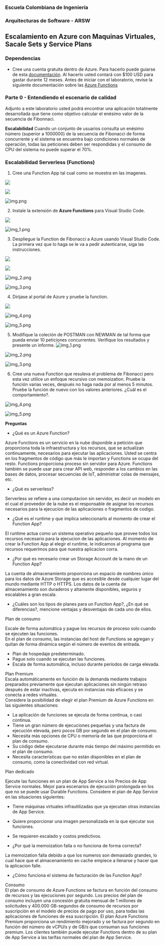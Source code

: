 ### Escuela Colombiana de Ingeniería
### Arquitecturas de Software - ARSW

## Escalamiento en Azure con Maquinas Virtuales, Sacale Sets y Service Plans

### Dependencias
* Cree una cuenta gratuita dentro de Azure. Para hacerlo puede guiarse de esta [documentación](https://azure.microsoft.com/es-es/free/students/). Al hacerlo usted contará con $100 USD para gastar durante 12 meses.
Antes de iniciar con el laboratorio, revise la siguiente documentación sobre las [Azure Functions](https://www.c-sharpcorner.com/article/an-overview-of-azure-functions/)

### Parte 0 - Entendiendo el escenario de calidad

Adjunto a este laboratorio usted podrá encontrar una aplicación totalmente desarrollada que tiene como objetivo calcular el enésimo valor de la secuencia de Fibonnaci.

**Escalabilidad**
Cuando un conjunto de usuarios consulta un enésimo número (superior a 1000000) de la secuencia de Fibonacci de forma concurrente y el sistema se encuentra bajo condiciones normales de operación, todas las peticiones deben ser respondidas y el consumo de CPU del sistema no puede superar el 70%.

### Escalabilidad Serverless (Functions)

1. Cree una Function App tal cual como se muestra en las  imagenes.

![](images/part3/part3-function-config.png)

![](images/part3/part3-function-configii.png)

![img.png](img/img.png)

2. Instale la extensión de **Azure Functions** para Visual Studio Code.

![](images/part3/part3-install-extension.png)

![img_1.png](img/img_1.png)

3. Despliegue la Function de Fibonacci a Azure usando Visual Studio Code. La primera vez que lo haga se le va a pedir autenticarse, siga las instrucciones.

![](images/part3/part3-deploy-function-1.png)

![](images/part3/part3-deploy-function-2.png)

![img_2.png](img/img_2.png)

![img_3.png](img/img_3.png)

4. Dirijase al portal de Azure y pruebe la function.

![](images/part3/part3-test-function.png)

![img_4.png](img/img_4.png)

![img_5.png](img/img_5.png)

5. Modifique la coleción de POSTMAN con NEWMAN de tal forma que pueda enviar 10 peticiones concurrentes. Verifique los resultados y presente un informe.
![img_1.png](img/p1.png)

![img_2.png](img/p2.png)

![img_3.png](img/p3.png)



6. Cree una nueva Function que resuleva el problema de Fibonacci pero esta vez utilice un enfoque recursivo con memoization. Pruebe la función varias veces, después no haga nada por al menos 5 minutos. Pruebe la función de nuevo con los valores anteriores. ¿Cuál es el comportamiento?.

![img_4.png](img/p4.png)

![img_5.png](img/p5.png)

**Preguntas**

* ¿Qué es un Azure Function?

Azure Functions es un servicio en la nube disponible a petición que proporciona toda la infraestructura y los recursos, que se actualizan continuamente, necesarios para ejecutar las aplicaciones. Usted se centra en los fragmentos de código que más le importan y Functions se ocupa del resto. Functions proporciona proceso sin servidor para Azure. Functions también se puede usar para crear API web, responder a los cambios en las bases de datos, procesar secuencias de IoT, administrar colas de mensajes, etc.
* ¿Qué es serverless?

Serverless se refiere a una computacion sin servidor, es decir un modelo en el cual el proveedor de la nube es el responsable de asignar los recursos necesarios para la ejecucion de las aplicaciones o fragmentos de codigo.

* ¿Qué es el runtime y que implica seleccionarlo al momento de crear el Function App?

El runtime actua como un sistema operativo pequeño que provee todos los recursos necesario para la ejecucion de las aplicaciones. Al momento de crear la Function App al elegir el runtime, le indicamos al programa que recursos requerimos para que nuestra aplicacion corra.
* ¿Por qué es necesario crear un Storage Account de la mano de un Function App?

La cuenta de almacenamiento proporciona un espacio de nombres único para los datos de Azure Storage que es accesible desde cualquier lugar del mundo mediante HTTP o HTTPS. Los datos de la cuenta de almacenamiento son duraderos y altamente disponibles, seguros y escalables a gran escala.

* ¿Cuáles son los tipos de planes para un Function App?, ¿En qué se diferencias?, mencione ventajas y desventajas de cada uno de ellos.

Plan de consumo

Escale de forma automática y pague los recursos de proceso solo cuando se ejecuten las funciones.  
En el plan de consumo, las instancias del host de Functions se agregan y quitan de forma dinámica según el número de eventos de entrada.  
* Plan de hospedaje predeterminado.  
* Pague solo cuando se ejecutan las funciones.  
* Escala de forma automática, incluso durante períodos de carga elevada.

Plan Premium  
Escala automáticamente en función de la demanda mediante trabajos preparados previamente que ejecutan aplicaciones sin ningún retraso después de estar inactivas, ejecuta en instancias más eficaces y se conecta a redes virtuales.  
Considere la posibilidad de elegir el plan Premium de Azure Functions en las siguientes situaciones: 

* La aplicación de funciones se ejecuta de forma continua, o casi continua.  
* Tiene un gran número de ejecuciones pequeñas y una factura de ejecución elevada, pero pocos GB por segundo en el plan de consumo.  
* Necesita más opciones de CPU o memoria de las que proporciona el plan de consumo.  
* Su código debe ejecutarse durante más tiempo del máximo permitido en el plan de consumo.  
* Necesita características que no están disponibles en el plan de consumo, como la conectividad con red virtual.  
  
Plan dedicado  

Ejecute las funciones en un plan de App Service a los Precios de App Service normales. Mejor para escenarios de ejecución prolongada en los que no se puede usar Durable Functions. Considere el plan de App Service en las situaciones siguientes:  

* Tiene máquinas virtuales infrautilizadas que ya ejecutan otras instancias de App Service.  
* Quiere proporcionar una imagen personalizada en la que ejecutar sus funciones.  
* Se requieren escalado y costos predictivos. 




* ¿Por qué la memoization falla o no funciona de forma correcta?

La memoization falla debido a que los numeros son demasiado grandes, lo cual hace que el almacenamiento en cache empiece a llenarse y hacer que la aplicacion falle.

* ¿Cómo funciona el sistema de facturación de las Function App?

Consumo  
El plan de consumo de Azure Functions se factura en función del consumo de recursos y las ejecuciones por segundo. Los precios del plan de consumo incluyen una concesión gratuita mensual de 1 millones de solicitudes y 400.000 GB-segundos de consumo de recursos por suscripción en el modelo de precios de pago por uso, para todas las aplicaciones de funciones de esa suscripción. El plan Azure Functions Premium proporciona un rendimiento mejorado y se factura por segundo en función del número de vCPU/s y de GB/s que consuman sus funciones premium. Los clientes también puede ejecutar Functions dentro de su plan de App Service a las tarifas normales del plan de App Service.


